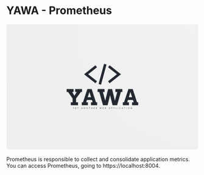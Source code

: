 # YAWA - Prometheus

![YAWA Logo](resources/brand/yawa-logo.png)

Prometheus is responsible to collect and consolidate application metrics.
You can access Prometheus, going to https://localhost:8004.
